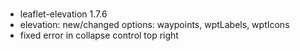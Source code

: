 ###

* leaflet-elevation 1.7.6
* elevation: new/changed options: waypoints, wptLabels, wptIcons
* fixed error in collapse control top right
